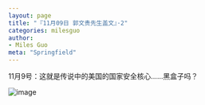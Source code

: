 ```yaml
---
layout: page
title: "『11月09日 郭文贵先生盖文』·2"
categories: milesguo
author:
- Miles Guo
meta: "Springfield"
---
```


11月9号：这就是传说中的美国的国家安全核心……黑盒子吗？

![image](../../../../image/milesguo/2020_11_09_Miles_Guo_Getter_2_1.jpg)

